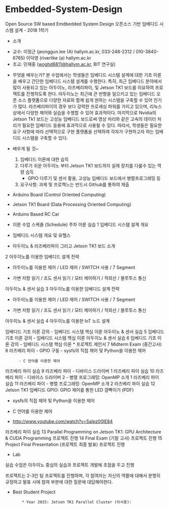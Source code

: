 # Embedded-System-Design

Open Source SW based Emdbedded System Design
오픈소스 기반 임베디드 시스템 설계 - 2018 1학기

* 소개
 - 교수: 이정근 (jeonggun.lee (A) hallym.ac.kr, 033-248-2312 / 010-3840-6765)
            이덕영 (riverlike (a) hallym.ac.kr
 - 조교: 민재홍 (woghd6811@hallym.ac.kr, BIT 연구실)

* 무엇을 배우는가?
본 수업에서는 학생들은 임베디드 시스템 설계에 대한 기초 이론을 배우고 간단한 임베디드 시스템 설계를 수행한다. 특히, 최근 임베디드 분야에서 많이 사용되고 있는 아두이노, 라즈베리파이, 및 Jetson TK1 보드를 이요하여 프로젝트를 진행하도록 한다. 아두이노는 최근에 큰 반향을 일으키고 있는 임베디드 오픈 소스 플랫폼으로 다양한 자료와 함께 쉽게 원하는 시스템을 구축할 수 있어 인기가 많다. 라즈베리파이의 경우 보다 강력한 프로세싱 파워를 가지고 있으며, 리눅스 상에서 다양한 제어와 실습을 수행할 수 있어 효과적이다. 마지막으로 Nvidia의 Jetson Tk1 보드는 고성능 임베디드 보드로써 영상 처리와 같은 고속의 데이터 처리가 필요한 임베디드 응용에 효과적으로 사용될 수 있다. 따라서, 학생들은 필요한 요구 사항에 따라 선택적으로 구현 플랫폼을 선택하여 각자가 구현하고자 하는 임베디드 시스템을 구축할 수 있다.

* 배우게 될 것~
  1. 임베디드 이론에 대한 습득
  2. 다루기 쉬운 아두이노 부터 Jetson TK1 보드까지 실제 장치를 다룰수 있는 역량 습득
      - GPIO 다루기 및 센서 활용, 고성능 임베디드 보드에서 병렬프로그래밍 등
  3. 요구사항: 과제 및 프로첵느는 반드시 Github를 통하여 제출


 * Arduino Board (Control Oriented Computing)

 * Jetson TK1 Board (Data Processing Oriented Computing)



 * Arduino Based RC Car
   


 * 이론 수업 스케줄 (Schedule)
 주차	 이론	실습 
 1	임베디드 시스템 설계 개요
- 임베디드 시스템 개요 및 유헬스

- 아두이노 & 라즈베리파이 그리고 Jetson TK1 보드 소개


 2	아두이노를 이용한 임베디드 설계 전략
- 아두이노를 이용한 제어 / LED 제어 / SWITCH 사용 / 7 Segment

- 가변 저항 읽기 / 조도 센서 읽기 / 모터 제어하기 / 적외선 / 블루투스 통신

 아두이노 & 센서 실습
 3	아두이노를 이용한 임베디드 설계 전략
- 아두이노를 이용한 제어 / LED 제어 / SWITCH 사용 / 7 Segment

- 가변 저항 읽기 / 조도 센서 읽기 / 모터 제어하기 / 적외선 / 블루투스 통신

 아두이노 & 센서 실습
 4	아두이노를 이용한 IoT 노드 설계

임베디드 기초 이론 강의
          - 임베디드 시스템 핵심 이론
 아두이노 & 센서 실습
 5
임베디드 기초 이론 강의
          - 임베디드 시스템 핵심 이론	 아두이노 & 센서 실습
 6	임베디드 기초 이론 강의
          - 임베디드 시스템 핵심 이론	 *  프로젝트 제안서
 7	Midterm Exam (중간고사)	
 8	라즈베리 파이
          - GPIO 구동
          - sysfs의 직접 제어 및 Python을 이용한 제어

          - C 언어를 이용한 제어

라즈베리 파이 실습
 9	라즈베리 파이
          - 디바이스 드라이버 1	 라즈베리 파이 실습
 10	라즈베리 파이
          - 디바이스 드라이버 2
          - 병렬 프로그래밍: OpenMP 소개 1 	라즈베리 파이 실습
 11	라즈베리 파이
         - 병렬 프로그래밍: OpenMP 소개 2	 라즈베리 파이 실습
 12	Jetson TK1 임베디드 GPIO: GPIO 제어를 통한 LED 깜빡이기 (PDF)
- sysfs의 직접 제어 및 Python을 이용한 제어

- C 언어를 이용한 제어

- http://www.youtube.com/watch?v=SaIpz00lE84

 라즈베리 파이 실습
 13	Parallel Programming on Jetson TK1: GPU Architecture & CUDA Programming	 프로젝트 진행
 14	Final Exam (기말 고사)	 프로젝트 진행
 15	Project Final Presentation (프로젝트 최종 발표)	 프로젝트 진행


* Lab

실습 수업은 아두이노 중심의 실습과 프로젝트 개발에 초점을 두고 진행

프로젝트는 2-3인 팀 프로젝트를 진행하며, 각 참여자는 자신의 역활에 대해서 분명히 규정하고 발표 시에 참여 부분에 대한 질문에 대답해야한다.



* Best Student Project

          * Year 2015: Jetson TK1 Parallel Cluster (이서용): 

